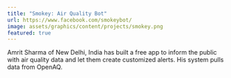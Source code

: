 ```yaml
---
title: "Smokey: Air Quality Bot"
url: https://www.facebook.com/smokeybot/
image: assets/graphics/content/projects/smokey.png
featured: true
---
```


Amrit Sharma of New Delhi, India has built a free app to inform the public with air quality data and let them create customized alerts. His system pulls data from OpenAQ.
